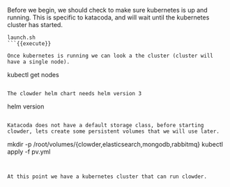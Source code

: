 Before we begin, we should check to make sure kubernetes is up and running. This is specific to katacoda, and will wait until the kubernetes cluster has started.

```
launch.sh
```{{execute}}

Once kubernetes is running we can look a the cluster (cluster will have a single node).

```
kubectl get nodes
```{{execute}}

The clowder helm chart needs helm version 3
```
helm version
```{{execute}}

Katacoda does not have a default storage class, before starting clowder, lets create some persistent volumes that we will use later.

```
mkdir -p /root/volumes/{clowder,elasticsearch,mongodb,rabbitmq}
kubectl apply -f pv.yml
```{{execute}}


At this point we have a kubernetes cluster that can run clowder.
